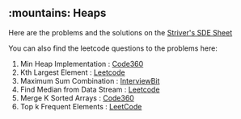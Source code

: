 ## :mountains: Heaps

Here are the problems and the solutions on the [Striver's SDE Sheet](https://takeuforward.org/interviews/strivers-sde-sheet-top-coding-interview-problems)

You can also find the leetcode questions to the problems here:

1. Min Heap Implementation : [Code360](https://www.naukri.com/code360/problems/min-heap_4691801?topList=striver-sde-sheet-problems&utm_source=striver&utm_medium=website)
2. Kth Largest Element : [Leetcode](https://leetcode.com/problems/kth-largest-element-in-an-array/description/)
3. Maximum Sum Combination : [InterviewBit](https://www.interviewbit.com/problems/maximum-sum-combinations/)
4. Find Median from Data Stream : [Leetcode](https://leetcode.com/problems/find-median-from-data-stream/description/)
5. Merge K Sorted Arrays : [Code360](https://www.naukri.com/code360/problems/merge-k-sorted-arrays_975379)
6. Top k Frequent Elements : [LeetCode](https://leetcode.com/problems/top-k-frequent-elements/)
